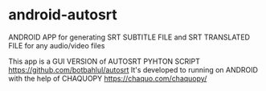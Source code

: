 # android-autosrt
ANDROID APP for generating SRT SUBTITLE FILE and SRT TRANSLATED FILE for any audio/video files

This app is a GUI VERSION of AUTOSRT PYHTON SCRIPT https://github.com/botbahlul/autosrt
It's developed to running on ANDROID with the help of CHAQUOPY https://chaquo.com/chaquopy/
